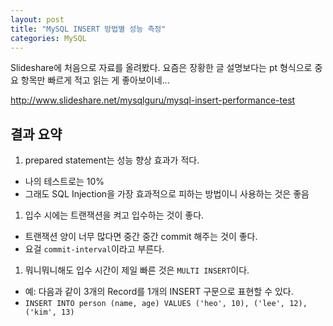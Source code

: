 ```yaml
---
layout: post
title: "MySQL INSERT 방법별 성능 측정"
categories: MySQL
---
```


Slideshare에 처음으로 자료를 올려봤다. 요즘은 장황한 글 설명보다는 pt 형식으로 중요 항목만 빠르게 적고 읽는 게 좋아보이네...

http://www.slideshare.net/mysqlguru/mysql-insert-performance-test

결과 요약
---------

1. prepared statement는 성능 향상 효과가 적다.
 - 나의 테스트로는 10%
 - 그래도 SQL Injection을 가장 효과적으로 피하는 방법이니 사용하는 것은 좋음
1. 입수 시에는 트랜잭션을 켜고 입수하는 것이 좋다.
 - 트랜잭션 양이 너무 많다면 중간 중간 commit 해주는 것이 좋다.
 - 요걸 `commit-interval`이라고 부른다.
1. 뭐니뭐니해도 입수 시간이 제일 빠른 것은 `MULTI INSERT`이다.
 - 예: 다음과 같이 3개의 Record를 1개의 INSERT 구문으로 표현할 수 있다.
 - `INSERT INTO person (name, age) VALUES ('heo', 10), ('lee', 12), ('kim', 13)`

